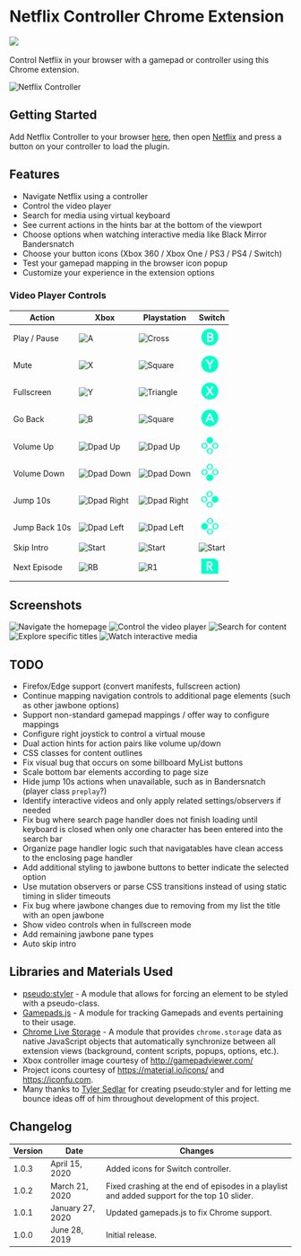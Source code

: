 # Netflix Controller Chrome Extension

[![](https://img.shields.io/chrome-web-store/v/kjgfkjidgcfgbabbhjephchohcghcdkf.svg)](https://chrome.google.com/webstore/detail/netflix-controller/kjgfkjidgcfgbabbhjephchohcghcdkf)

Control Netflix in your browser with a gamepad or controller using this Chrome extension.

![Netflix Controller](/webstore-assets/promo-large.png)

## Getting Started

Add Netflix Controller to your browser [here](https://chrome.google.com/webstore/detail/netflix-controller/kjgfkjidgcfgbabbhjephchohcghcdkf), then open [Netflix](https://www.netflix.com/browse) and press a button on your controller to load the plugin.

## Features

* Navigate Netflix using a controller
* Control the video player
* Search for media using virtual keyboard
* See current actions in the hints bar at the bottom of the viewport
* Choose options when watching interactive media like Black Mirror Bandersnatch
* Choose your button icons (Xbox 360 / Xbox One / PS3 / PS4 / Switch)
* Test your gamepad mapping in the browser icon popup
* Customize your experience in the extension options

### Video Player Controls

| Action | Xbox | Playstation | Switch |
|--------|------|-------------|--------|
| Play / Pause  | <img alt='A' src='static/buttons/Xbox%20One/XboxOne_A.png' width='40'>                   | <img alt='Cross' src='static/buttons/PS4/PS4_Cross.png' width='40'>           |<img alt='B' src='static/buttons/Switch/Switch_B.png' width='40'>                   |
| Mute          | <img alt='X' src='static/buttons/Xbox%20One/XboxOne_X.png' width='40'>                   | <img alt='Square' src='static/buttons/PS4/PS4_Square.png' width='40'>         |<img alt='Y' src='static/buttons/Switch/Switch_Y.png' width='40'>                   |
| Fullscreen    | <img alt='Y' src='static/buttons/Xbox%20One/XboxOne_Y.png' width='40'>                   | <img alt='Triangle' src='static/buttons/PS4/PS4_Triangle.png' width='40'>     |<img alt='X' src='static/buttons/Switch/Switch_X.png' width='40'>                   |
| Go Back       | <img alt='B' src='static/buttons/Xbox%20One/XboxOne_B.png' width='40'>                   | <img alt='Square' src='static/buttons/PS4/PS4_Square.png' width='40'>         |<img alt='A' src='static/buttons/Switch/Switch_A.png' width='40'>                   |
| Volume Up     | <img alt='Dpad Up' src='static/buttons/Xbox%20One/XboxOne_Dpad_Up.png' width='40'>       | <img alt='Dpad Up' src='static/buttons/PS4/PS4_Dpad_Up.png' width='40'>       |<img alt='Dpad Up' src='static/buttons/Switch/Switch_Dpad_Up.png' width='40'>       |
| Volume Down   | <img alt='Dpad Down' src='static/buttons/Xbox%20One/XboxOne_Dpad_Down.png' width='40'>   | <img alt='Dpad Down' src='static/buttons/PS4/PS4_Dpad_Down.png' width='40'>   |<img alt='Dpad Down' src='static/buttons/Switch/Switch_Dpad_Down.png' width='40'>   |
| Jump 10s      | <img alt='Dpad Right' src='static/buttons/Xbox%20One/XboxOne_Dpad_Right.png' width='40'> | <img alt='Dpad Right' src='static/buttons/PS4/PS4_Dpad_Right.png' width='40'> |<img alt='Dpad Right' src='static/buttons/Switch/Switch_Dpad_Right.png' width='40'> |
| Jump Back 10s | <img alt='Dpad Left' src='static/buttons/Xbox%20One/XboxOne_Dpad_Left.png' width='40'>   | <img alt='Dpad Left' src='static/buttons/PS4/PS4_Dpad_Left.png' width='40'>   |<img alt='Dpad Left' src='static/buttons/Switch/Switch_Dpad_Left.png' width='40'>   |
| Skip Intro    | <img alt='Start' src='static/buttons/Xbox%20One/XboxOne_Menu.png' width='40'>            | <img alt='Start' src='static/buttons/PS4/PS4_Options.png' width='40'>         |<img alt='Start' src='static/buttons/Switch/Switch_Menu.png' width='40'>            |
| Next Episode  | <img alt='RB' src='static/buttons/Xbox%20One/XboxOne_RB.png' width='40'>                 | <img alt='R1' src='static/buttons/PS4/PS4_R1.png' width='40'>                 |<img alt='R' src='static/buttons/Switch/Switch_R.png' width='40'>                 |

## Screenshots

![Navigate the homepage](/webstore-assets/screenshot-browse.jpg)
![Control the video player](/webstore-assets/screenshot-watch.jpg)
![Search for content](/webstore-assets/screenshot-search.jpg)
![Explore specific titles](/webstore-assets/screenshot-jawbone.jpg)
![Watch interactive media](/webstore-assets/screenshot-interactive.png)


## TODO
* Firefox/Edge support (convert manifests, fullscreen action)
* Continue mapping navigation controls to additional page elements (such as other jawbone options)
* Support non-standard gamepad mappings / offer way to configure mappings
* Configure right joystick to control a virtual mouse
* Dual action hints for action pairs like volume up/down
* CSS classes for content outlines
* Fix visual bug that occurs on some billboard MyList buttons
* Scale bottom bar elements according to page size
* Hide jump 10s actions when unavailable, such as in Bandersnatch (player class `preplay`?)
* Identify interactive videos and only apply related settings/observers if needed
* Fix bug where search page handler does not finish loading until keyboard is closed when only one character has been entered into the search bar
* Organize page handler logic such that navigatables have clean access to the enclosing page handler
* Add additional styling to jawbone buttons to better indicate the selected option
* Use mutation observers or parse CSS transitions instead of using static timing in slider timeouts
* Fix bug where jawbone changes due to removing from my list the title with an open jawbone
* Show video controls when in fullscreen mode
* Add remaining jawbone pane types
* Auto skip intro

## Libraries and Materials Used
* [pseudo:styler](https://github.com/TSedlar/pseudo-styler) - A module that allows for forcing an element to be styled with a pseudo-class.
* [Gamepads.js](https://github.com/FThompson/Gamepads.js) - A module for tracking Gamepads and events pertaining to their usage.
* [Chrome Live Storage](https://github.com/FThompson/ChromeLiveStorage) - A module that provides `chrome.storage` data as native JavaScript objects that automatically synchronize between all extension views (background, content scripts, popups, options, etc.).
* Xbox controller image courtesy of http://gamepadviewer.com/
* Project icons courtesy of https://material.io/icons/ and https://iconfu.com.
* Many thanks to [Tyler Sedlar](https://github.com/TSedlar) for creating pseudo:styler and for letting me bounce ideas off of him throughout development of this project.

## Changelog
| Version | Date | Changes |
|---------|------|---------|
| 1.0.3 | April 15, 2020 | Added icons for Switch controller. |
| 1.0.2 | March 21, 2020 | Fixed crashing at the end of episodes in a playlist and added support for the top 10 slider. |
| 1.0.1 | January 27, 2020 | Updated gamepads.js to fix Chrome support. |
| 1.0.0 | June 28, 2019 | Initial release.